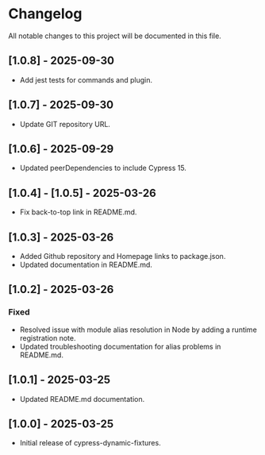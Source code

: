 # Changelog

All notable changes to this project will be documented in this file.

## [1.0.8] - 2025-09-30
- Add jest tests for commands and plugin.

## [1.0.7] - 2025-09-30
- Update GIT repository URL.

## [1.0.6] - 2025-09-29
- Updated peerDependencies to include Cypress 15.
 
## [1.0.4] - [1.0.5] - 2025-03-26
- Fix back-to-top link in README.md.

## [1.0.3] - 2025-03-26
- Added Github repository and Homepage links to package.json.
- Updated documentation in README.md.

## [1.0.2] - 2025-03-26
### Fixed
- Resolved issue with module alias resolution in Node by adding a runtime registration note.
- Updated troubleshooting documentation for alias problems in README.md.

## [1.0.1] - 2025-03-25
- Updated README.md documentation.

## [1.0.0] - 2025-03-25
- Initial release of cypress-dynamic-fixtures.
